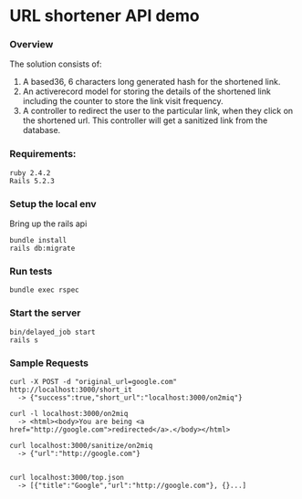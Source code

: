 # URL shortener API demo

### Overview
The solution consists of:

1. A based36, 6 characters long generated hash for the shortened link.
2. An activerecord model for storing the details of the shortened link including the counter to store the link visit frequency.
3. A controller to redirect the user to the particular link, when they click on the shortened url. This controller will get a sanitized link from the database.

### Requirements:
```
ruby 2.4.2
Rails 5.2.3
```

### Setup the local env

Bring up the rails api
```
bundle install
rails db:migrate
```

### Run tests
```
bundle exec rspec
```

### Start the server
```
bin/delayed_job start
rails s
```


### Sample Requests
```
curl -X POST -d "original_url=google.com" http://localhost:3000/short_it
  -> {"success":true,"short_url":"localhost:3000/on2miq"}

curl -l localhost:3000/on2miq
  -> <html><body>You are being <a href="http://google.com">redirected</a>.</body></html>

curl localhost:3000/sanitize/on2miq
  -> {"url":"http://google.com"}


curl localhost:3000/top.json
  -> [{"title":"Google","url":"http://google.com"}, {}...]
```